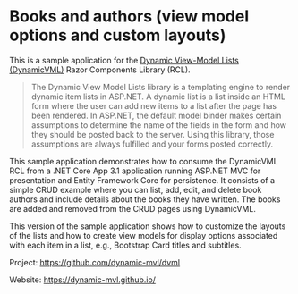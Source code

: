 # Books and authors (view model options and custom layouts)

This is a sample application for the [Dynamic View-Model Lists (DynamicVML)](https://dynamic-mvl.github.io/) Razor Components Library (RCL).

> The Dynamic View Model Lists library is a templating engine to render dynamic item lists in ASP.NET. 
> A dynamic list is a list inside an HTML form where the user can add new items to a list after the page
> has been rendered. In ASP.NET, the default model binder makes certain assumptions to determine the name
> of the fields in the form and how they should be posted back to the server. Using this library, those
> assumptions are always fulfilled and your forms posted correctly.

This sample application demonstrates how to consume the DynamicVML RCL from a .NET Core App 3.1
application running ASP.NET MVC for presentation and Entity Framework Core for persistence. It
consists of a simple CRUD example where you can list, add, edit, and delete book authors and
include details about the books they have written. The books are added and removed from the
CRUD pages using DynamicVML.

This version of the sample application shows how to customize the layouts of the lists and how to 
create view models for display options associated with each item in a list, e.g., Bootstrap Card
titles and subtitles.


Project: https://github.com/dynamic-mvl/dvml

Website: https://dynamic-mvl.github.io/
